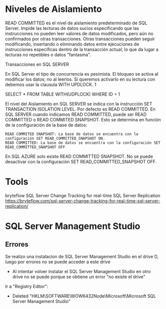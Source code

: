 # Niveles de Aislamiento

READ COMMITTED es el nivel de aislamiento predeterminado de SQL Server. Impide las lecturas de datos sucios especificando que las instrucciones no pueden leer valores de datos modificados, pero aún no confirmados por otras transacciones. Otras transacciones pueden seguir modificando, insertando o eliminando datos entre ejecuciones de instrucciones específicas dentro de la transacción actual, lo que da lugar a lecturas no repetibles o datos "fantasma".

Transacciones en SQL SERVER

En SQL Server el tipo de concurrencia es pesimista. El bloqueo se activa al modificar los datos; no al leerlos. Si queremos activarlo en su lectura con debemos usar la clausula WITH UPDLOCK.
1
	
SELECT * FROM TABLE WITH(UDPLOCK) WHERE ID = 1

El nivel del Aislamiento en SQL SERVER se indica con la instrucción SET TRANSACTION ISOLATION LEVEL. Por defecto es READ COMMITTED.
En SQL SERVER cuando indicamos READ COMMITTED, puede ser READ COMMITTED o READ COMMITED SNAPSHOT. Esto se determina en función de la configuración de la base de datos:

    READ COMMITED SNAPSHOT: La base de datos se encuentra con la configuración SET READ_COMMITTED_SNAPSHOT ON.
    READ COMMITTED: La base de datos se encuentra con la configuración SET READ_COMMITTED_SNAPSHOT OFF

En SQL AZURE solo existe READ COMMITTED SNAPSHOT. No se puede desactivar con la configuración SET READ_COMMITTED_SNAPSHOT OFF.




# Tools

bryteflow
SQL Server Change Tracking for real-time SQL Server Replication
https://bryteflow.com/sql-server-change-tracking-for-real-time-sql-server-replication/




# SQL Server Management Studio 


**Errores**
-------------------

Se realizo una instalacion de SQL Server Management Studio en el drive D, luego por errores no se puede acceder a este drive
- Al intentar volver instalar el SQL Server Management Studio en otro drive no se puede porque se obtiene un error "no existe el drive" 

Ir a "Registry Editor":
- Deleted "HKLM\SOFTWARE\WOW6432Node\Microsoft\Microsoft SQL Server Management Studio"


